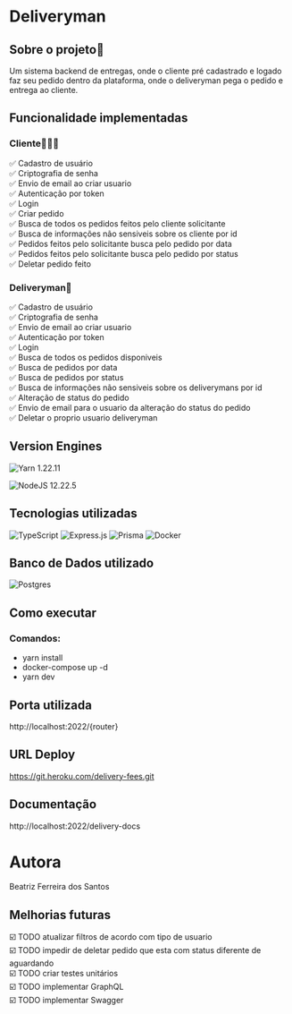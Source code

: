# Deliveryman 

## Sobre o projeto🔖
Um sistema backend de entregas, onde o cliente pré cadastrado e logado faz seu pedido dentro da plataforma, onde o deliveryman pega o pedido e entrega ao cliente.

## Funcionalidade implementadas
### Cliente👩🏾‍🦱
✅ Cadastro de usuário <br>
✅ Criptografia de senha <br>
✅ Envio de email ao criar usuario <br>
✅ Autenticação por token <br>
✅ Login <br>
✅ Criar pedido <br>
✅ Busca de todos os pedidos feitos pelo cliente solicitante<br>
✅ Busca de informações não sensiveis sobre os cliente por id <br>
✅ Pedidos feitos pelo solicitante busca pelo pedido por data <br>
✅ Pedidos feitos pelo solicitante busca pelo pedido por status<br>
✅ Deletar pedido feito <br>

### Deliveryman🛵
✅ Cadastro de usuário <br>
✅ Criptografia de senha <br>
✅ Envio de email ao criar usuario <br>
✅ Autenticação por token <br>
✅ Login <br>
✅ Busca de todos os pedidos disponiveis <br>
✅ Busca de pedidos por data <br>
✅ Busca de pedidos por status<br>
✅ Busca de informações não sensiveis sobre os deliverymans por id <br>
✅ Alteração de status do pedido <br>
✅ Envio de email para o usuario da alteração do status do pedido<br>
✅ Deletar o proprio usuario deliveryman <br>


## Version Engines

![Yarn](https://img.shields.io/badge/yarn-%232C8EBB.svg?style=for-the-badge&logo=yarn&logoColor=white)  1.22.11

![NodeJS](https://img.shields.io/badge/node.js-6DA55F?style=for-the-badge&logo=node.js&logoColor=white)  12.22.5

## Tecnologias utilizadas
![TypeScript](https://img.shields.io/badge/typescript-%23007ACC.svg?style=for-the-badge&logo=typescript&logoColor=white)
![Express.js](https://img.shields.io/badge/express.js-%23404d59.svg?style=for-the-badge&logo=express&logoColor=%2361DAFB)
![Prisma](https://img.shields.io/badge/Prisma-3982CE?style=for-the-badge&logo=Prisma&logoColor=white)
![Docker](https://img.shields.io/badge/docker-%230db7ed.svg?style=for-the-badge&logo=docker&logoColor=white)
## Banco de Dados utilizado
![Postgres](https://img.shields.io/badge/postgres-%23316192.svg?style=for-the-badge&logo=postgresql&logoColor=red)

## Como executar
### Comandos: 
- yarn install
- docker-compose up -d 
- yarn dev

## Porta utilizada
http://localhost:2022/{router}

## URL Deploy
https://git.heroku.com/delivery-fees.git

## Documentação
http://localhost:2022/delivery-docs
 
# Autora
Beatriz Ferreira dos Santos  

## Melhorias futuras
☑️ TODO atualizar filtros de acordo com tipo de usuario <br>
☑️ TODO impedir de deletar pedido que esta com status diferente de aguardando <br>
☑️ TODO criar testes unitários <br>
☑️ TODO implementar GraphQL <br>
☑️ TODO implementar Swagger<br>

